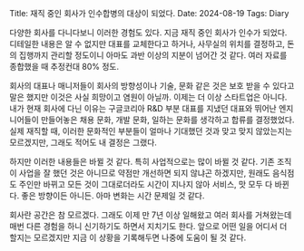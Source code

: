 Title: 재직 중인 회사가 인수합병의 대상이 되었다.
Date: 2024-08-19
Tags: Diary

다양한 회사를 다니다보니 이러한 경험도 있다. 지금 재직 중인 회사가 인수가 되었다. 디테일한 내용은 알 수 없지만 대표를 교체한다고 하거나, 사무실의 위치를 결정하고, 돈의 집행까지 관리할 정도이니 아마도 과반 이상의 지분이 넘어간 것 같다. 여러 자료를 종합했을 때 추정컨대 80% 정도.

회사의 대표나 매니저들이 회사의 방향성이나 기술, 문화 같은 것은 보호 받을 수 있다고 말은 했지만 이것은 사실 희망이고 염원이 아닐까. 이제는 더 이상 스타트업은 아니다. 내가 현재 회사에 다닌 이유는 구글코리아 R&D 부분 대표를 지냈던 대표와 뛰어난 엔지니어들이 만들어놓은 채용 문화, 개발 문화, 일하는 문화를 생각하고 합류를 결정했었다. 실제 재직할 때, 이러한 문화적인 부분들이 얼마나 기대했던 것과 맞고 맞지 않았는지는 모르겠지만, 그래도 적어도 내 결정은 그랬다.

하지만 이러한 내용들은 바뀔 것 같다. 특히 사업적으로는 많이 바뀔 것 같다. 기존 조직이 사업을 잘 했던 것은 아니므로 약점만 개선하면 되지 않냐곤 하겠지만, 원래도 음식점도 주인만 바뀌고 모든 것이 그대로더라도 시간이 지나지 않아 서비스, 맛 모두 다 바뀐다. 좋은 방향이든 아니든. 아마 변화는 시간 문제일 것 같다.

회사란 공간은 참 모르겠다. 그래도 이제 만 7년 이상 일해왔고 여러 회사를 거쳐왔는데 매번 다른 경험을 하니 신기하기도 하면서 지치기도 한다. 앞으로 어떤 일을 어디서 더 할지는 모르겠지만 지금 이 상황을 기록해두면 나중에 도움이 될 것 같다.

